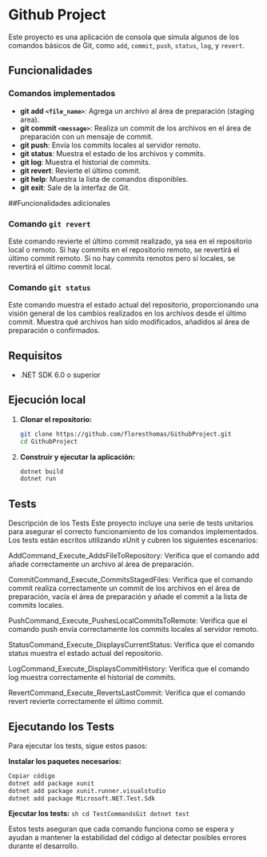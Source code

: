 # Github Project

Este proyecto es una aplicación de consola que simula algunos de los comandos básicos de Git, como `add`, `commit`, `push`, `status`, `log`, y `revert`.

## Funcionalidades

### Comandos implementados

- **git add `<file_name>`**: Agrega un archivo al área de preparación (staging area).
- **git commit `<message>`**: Realiza un commit de los archivos en el área de preparación con un mensaje de commit.
- **git push**: Envía los commits locales al servidor remoto.
- **git status**: Muestra el estado de los archivos y commits.
- **git log**: Muestra el historial de commits.
- **git revert**: Revierte el último commit.
- **git help**: Muestra la lista de comandos disponibles.
- **git exit**: Sale de la interfaz de Git.

##Funcionalidades adicionales

### Comando `git revert`

Este comando revierte el último commit realizado, ya sea en el repositorio local o remoto. Si hay commits en el repositorio remoto, se revertirá el último commit remoto. Si no hay commits remotos pero sí locales, se revertirá el último commit local.

### Comando `git status`

Este comando muestra el estado actual del repositorio, proporcionando una visión general de los cambios realizados en los archivos desde el último commit. Muestra qué archivos han sido modificados, añadidos al área de preparación o confirmados.

## Requisitos

- .NET SDK 6.0 o superior

## Ejecución local

1. **Clonar el repositorio:**

    ```sh
    git clone https://github.com/floresthomas/GithubProject.git
    cd GithubProject
    ```

2. **Construir y ejecutar la aplicación:**

    ```sh
    dotnet build
    dotnet run
    ```

## Tests

Descripción de los Tests
Este proyecto incluye una serie de tests unitarios para asegurar el correcto funcionamiento de los comandos implementados. Los tests están escritos utilizando xUnit y cubren los siguientes escenarios:

AddCommand_Execute_AddsFileToRepository: Verifica que el comando add añade correctamente un archivo al área de preparación.

CommitCommand_Execute_CommitsStagedFiles: Verifica que el comando commit realiza correctamente un commit de los archivos en el área de preparación, vacía el área de preparación y añade el commit a la lista de commits locales.

PushCommand_Execute_PushesLocalCommitsToRemote: Verifica que el comando push envía correctamente los commits locales al servidor remoto.

StatusCommand_Execute_DisplaysCurrentStatus: Verifica que el comando status muestra el estado actual del repositorio.

LogCommand_Execute_DisplaysCommitHistory: Verifica que el comando log muestra correctamente el historial de commits.

RevertCommand_Execute_RevertsLastCommit: Verifica que el comando revert revierte correctamente el último commit.

## Ejecutando los Tests
Para ejecutar los tests, sigue estos pasos:

**Instalar los paquetes necesarios:**
```sh
Copiar código
dotnet add package xunit
dotnet add package xunit.runner.visualstudio
dotnet add package Microsoft.NET.Test.Sdk
```

**Ejecutar los tests:**
    ```sh
    cd TestCommandsGit
    dotnet test
    ```

Estos tests aseguran que cada comando funciona como se espera y ayudan a mantener la estabilidad del código al detectar posibles errores durante el desarrollo.
